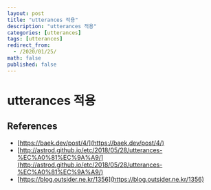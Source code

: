 ```yaml
---
layout: post
title: "utterances 적용"
description: "utterances 적용"
categories: [utterances]
tags: [utterances]
redirect_from:
  - /2020/01/25/
math: false
published: false
---
```


# utterances 적용

## References

- [https://baek.dev/post/4/](https://baek.dev/post/4/)
- [http://astrod.github.io/etc/2018/05/28/utterances-%EC%A0%81%EC%9A%A9/](http://astrod.github.io/etc/2018/05/28/utterances-%EC%A0%81%EC%9A%A9/)
- [https://blog.outsider.ne.kr/1356](https://blog.outsider.ne.kr/1356)
